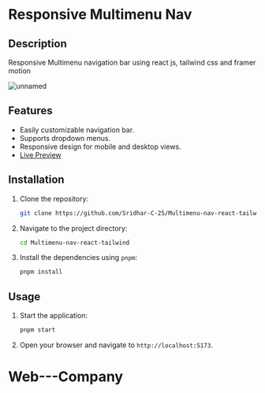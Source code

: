 # Responsive Multimenu Nav
## Description
Responsive Multimenu navigation bar using react js, tailwind css and framer motion



![unnamed](https://github.com/user-attachments/assets/61cc9abd-728f-473b-84c2-8ff433a2b63c)

## Features
 - Easily customizable navigation bar.
 - Supports dropdown menus.
 - Responsive design for mobile and desktop views.
 - [Live Preview](https://multimenu-nav-react-tailwind.vercel.app/)

## Installation
1. Clone the repository:
    ```bash
    git clone https://github.com/Sridhar-C-25/Multimenu-nav-react-tailwind.git
    ```
2. Navigate to the project directory:
    ```bash
    cd Multimenu-nav-react-tailwind
    ```
3. Install the dependencies using `pnpm`:
    ```bash
    pnpm install
    ```

## Usage
1. Start the application:
    ```bash
    pnpm start
    ```
2. Open your browser and navigate to `http://localhost:5173`.
# Web---Company

